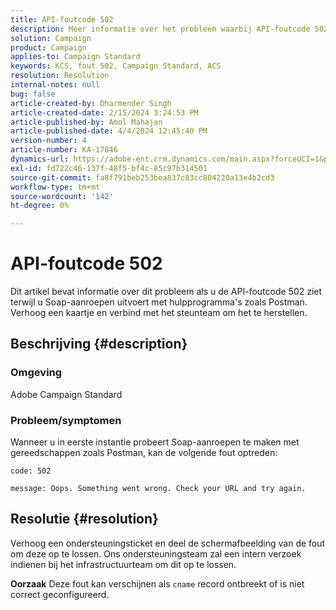 ```yaml
---
title: API-foutcode 502
description: Meer informatie over het probleem waarbij API-foutcode 502 optreedt tijdens het maken van SOAP-aanroepen met gereedschappen. Verbind met het ondersteuningsteam door kaartje te halen.
solution: Campaign
product: Campaign
applies-to: Campaign Standard
keywords: KCS, fout 502, Campaign Standard, ACS
resolution: Resolution
internal-notes: null
bug: false
article-created-by: Dharmender Singh
article-created-date: 2/15/2024 3:24:53 PM
article-published-by: Amol Mahajan
article-published-date: 4/4/2024 12:45:40 PM
version-number: 4
article-number: KA-17846
dynamics-url: https://adobe-ent.crm.dynamics.com/main.aspx?forceUCI=1&pagetype=entityrecord&etn=knowledgearticle&id=d007ba5c-16cc-ee11-9079-6045bd0061cb
exl-id: fd722c46-137f-48f5-bf4c-85c97b314501
source-git-commit: fa8f791beb253bea837c83cc804220a13e4b2cd3
workflow-type: tm+mt
source-wordcount: '142'
ht-degree: 0%

---
```


# API-foutcode 502


Dit artikel bevat informatie over dit probleem als u de API-foutcode 502 ziet terwijl u Soap-aanroepen uitvoert met hulpprogramma&#39;s zoals Postman. Verhoog een kaartje en verbind met het steunteam om het te herstellen.

## Beschrijving {#description}


### <b>Omgeving</b>

Adobe Campaign Standard



### <b>Probleem/symptomen</b>

Wanneer u in eerste instantie probeert Soap-aanroepen te maken met gereedschappen zoals Postman, kan de volgende fout optreden:




```
code: 502

message: Oops. Something went wrong. Check your URL and try again.
```





## Resolutie {#resolution}


Verhoog een ondersteuningsticket en deel de schermafbeelding van de fout om deze op te lossen. Ons ondersteuningsteam zal een intern verzoek indienen bij het infrastructuurteam om dit op te lossen.


<b>Oorzaak</b>
Deze fout kan verschijnen als `cname` record ontbreekt of is niet correct geconfigureerd.
